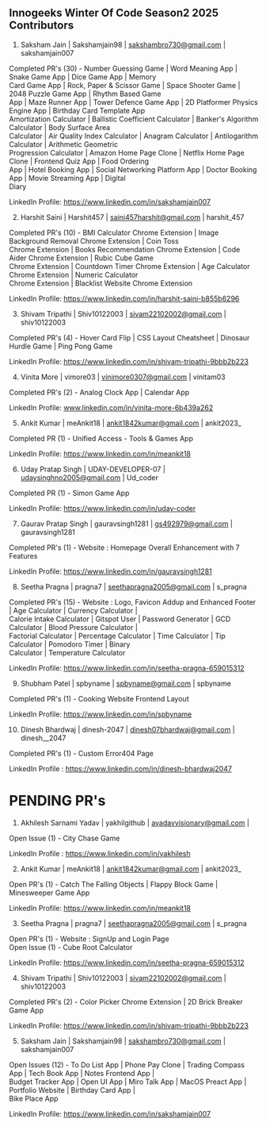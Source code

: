 ## Innogeeks Winter Of Code Season2 2025 Contributors

1. Saksham Jain | Sakshamjain98 | sakshambro730@gmail.com | sakshamjain007 <br>

Completed PR's (30) - Number Guessing Game | Word Meaning App | Snake Game App | Dice Game App | Memory <br>
Card Game App | Rock, Paper & Scissor Game | Space Shooter Game | 2048 Puzzle Game App | Rhythm Based Game <br> 
App | Maze Runner App | Tower Defence Game App | 2D Platformer Physics Engine App | Birthday Card Template App <br>
Amortization Calculator | Ballistic Coefficient Calculator | Banker's Algorithm Calculator | Body Surface Area <br>
Calculator | Air Quality Index Calculator | Anagram Calculator | Antilogarithm Calculator | Arithmetic Geometric <br>
Progression Calculator | Amazon Home Page Clone | Netflix Home Page Clone | Frontend Quiz App | Food Ordering <br> 
App | Hotel Booking App | Social Networking Platform App | Doctor Booking App | Movie Streaming App | Digital <br>
Diary  <br>

LinkedIn Profile: https://www.linkedin.com/in/sakshamjain007 <br>

2. Harshit Saini | Harshit457 | saini457harshit@gmail.com | harshit_457 <br>

Completed PR's (10) - BMI Calculator Chrome Extension | Image Background Removal Chrome Extension  | Coin Toss <br>
Chrome  Extension | Books Recommendation Chrome Extension | Code Aider Chrome Extension | Rubic Cube Game <br>
Chrome Extension | Countdown Timer Chrome Extension | Age Calculator Chrome Extension | Numeric Calculator <br> 
Chrome Extension | Blacklist Website Chrome Extension <br>

LinkedIn Profile: https://www.linkedin.com/in/harshit-saini-b855b6296 <br>

3. Shivam Tripathi | Shiv10122003 | sivam22102002@gmail.com | shiv10122003 <br>

Completed PR's (4) - Hover Card Flip | CSS Layout Cheatsheet | Dinosaur Hurdle Game | Ping Pong Game <br>

LinkedIn Profile: https://www.linkedin.com/in/shivam-tripathi-9bbb2b223 <br>

4. Vinita More | vimore03 | vinimore0307@gmail.com | vinitam03 <br>
   
Completed PR's (2) - Analog Clock App | Calendar App <br>

LinkedIn Profile: www.linkedin.com/in/vinita-more-6b439a262  <br>

5. Ankit Kumar | meAnkit18 | ankit1842kumar@gmail.com | ankit2023_  <br>

Completed PR (1) - Unified Access - Tools & Games App  <br>

LinkedIn Profile: https://www.linkedin.com/in/meankit18  <br>

6. Uday Pratap Singh | UDAY-DEVELOPER-07 | udaysinghno2005@gmail.com | Ud_coder  <br>
    
Completed PR (1) - Simon Game App <br>

LinkedIn Profile: https://www.linkedin.com/in/uday-coder <br>

7. Gaurav Pratap Singh | gauravsingh1281 | gs492979@gmail.com | gauravsingh1281 <br>

Completed PR's (1) - Website : Homepage Overall Enhancement with 7 Features

LinkedIn Profile: https://www.linkedin.com/in/gauravsingh1281

8. Seetha Pragna | pragna7 | seethapragna2005@gmail.com | s_pragna  <br>

Completed PR's (15) - Website : Logo, Favicon Addup and Enhanced Footer | Age Calculator | Currency Calculator | <br>
Calorie Intake Calculator | Gitspot User | Password Generator | GCD Calculator | Blood Pressure Calculator | <br> 
Factorial Calculator | Percentage Calculator | Time Calculator | Tip Calculator | Pomodoro Timer | Binary <br> 
Calculator | Temperature Calculator <br>

LinkedIn Profile: https://www.linkedin.com/in/seetha-pragna-659015312  <br>

9. Shubham Patel | spbyname | spbyname@gmail.com | spbyname  <br>

Completed PR's (1) - Cooking Website Frontend Layout <br>

LinkedIn Profile: https://www.linkedin.com/in/spbyname

10. Dinesh Bhardwaj | dinesh-2047 | dinesh07bhardwaj@gmail.com | dinesh__2047 <br>

Completed PR's (1) - Custom Error404 Page <br>

LinkedIn Profile : https://www.linkedin.com/in/dinesh-bhardwaj2047  <br>


# PENDING PR's

1. Akhilesh Sarnami Yadav | yakhilgithub | ayadavvisionary@gmail.com |   <br>

Open Issue (1) - City Chase Game  <br> 

LinkedIn Profile : https://www.linkedin.com/in/yakhilesh  <br>

2. Ankit Kumar | meAnkit18 | ankit1842kumar@gmail.com | ankit2023_  <br>

Open PR's (1) - Catch The Falling Objects | Flappy Block Game | Minesweeper Game App  <br>

LinkedIn Profile: https://www.linkedin.com/in/meankit18  <br>

3. Seetha Pragna | pragna7 | seethapragna2005@gmail.com | s_pragna  <br>

Open PR's (1) - Website : SignUp and Login Page <br>
Open Issue (1) - Cube Root Calculator <br>

LinkedIn Profile: https://www.linkedin.com/in/seetha-pragna-659015312  <br>

4. Shivam Tripathi | Shiv10122003 | sivam22102002@gmail.com | shiv10122003 <br>

Completed PR's (2) - Color Picker Chrome Extension | 2D Brick Breaker Game App  <br>

LinkedIn Profile: https://www.linkedin.com/in/shivam-tripathi-9bbb2b223 <br>

5. Saksham Jain | Sakshamjain98 | sakshambro730@gmail.com | sakshamjain007 <br>

Open Issues (12) - To Do List App | Phone Pay Clone | Trading Compass App | Tech Book App | Notes Frontend App | <br>
Budget Tracker App | Open UI App | Miro Talk App | MacOS Preact App | Portfolio Website | Birthday Card App | <br>
Bike Place App   <br>

LinkedIn Profile: https://www.linkedin.com/in/sakshamjain007 <br>
